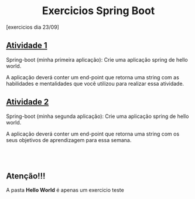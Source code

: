 <h1 align="center">
    Exercicios Spring Boot
</h1>

[exercicios dia 23/09]

<h2><a href="https://github.com/Luis2k21/Bloco-2-Generation/tree/master/Dia%204%20Spring/ex01Hello"> Atividade 1</a></h2>

<p>Spring-boot (minha primeira aplicação):
Crie uma aplicação spring de hello world.

A aplicação deverá conter um end-point que retorna
uma string com as habilidades e mentalidades que você
utilizou para realizar essa atividade.</p>

<h2><a href="https://github.com/Luis2k21/Bloco-2-Generation/tree/master/Dia%204%20Spring/ex02Hello"> Atividade 2</a></h2>

<p> Spring-boot (minha segunda aplicação):
Crie uma aplicação spring de hello world.

A aplicação deverá conter um end-point que retorna
uma string com os seus objetivos de aprendizagem para
essa semana. </p>

<br></br>

<h2>Atenção!!!</h2>
<p> A pasta <Strong>Hello World</Strong> é apenas um exercicio teste</p>
